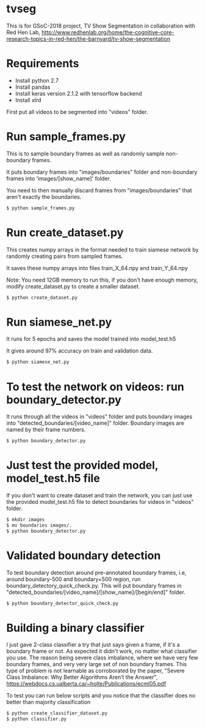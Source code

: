 # tvseg

This is for GSoC-2018 project, TV Show Segmentation in collaboration with Red Hen Lab, http://www.redhenlab.org/home/the-cognitive-core-research-topics-in-red-hen/the-barnyard/tv-show-segmentation

# Requirements
- Install python 2.7
- Install pandas
- Install keras version 2.1.2 with tensorflow backend
- Install xlrd



First put all videos to be segmented into "videos" folder.

# Run sample_frames.py
This is to sample boundary frames as well as randomly sample non-boundary frames.

It puts boundary frames into "images/boundaries" folder and non-boundary frames into 'images/[show_name]' folder.

You need to then manually discard frames from "images/boundaries" that aren't exactly the boundaries.

```bash
$ python sample_frames.py
```

# Run create_dataset.py
This creates numpy arrays in the format needed to train siamese network by randomly creating pairs from sampled frames.

It saves these numpy arrays into files train_X_64.npy and train_Y_64.npy

Note: You need 12GB memory to run this, if you don't have enough memory, modify create_dataset.py to create a smaller dataset.

```bash
$ python create_dataset.py
```

# Run siamese_net.py
It runs for 5 epochs and saves the model trained into model_test.h5

It gives around 97% accuracy on train and validation data.

```bash
$ python siamese_net.py
```

# To test the network on videos:  run boundary_detector.py
It runs through all the videos in "videos" folder and puts boundary images into "detected_boundaries/[video_name]" folder.
Boundary images are named by their frame numbers.

```bash
$ python boundary_detector.py
```

# Just test the provided model, model_test.h5 file
If you don't want to create dataset and train the network, you can just use the provided model_test.h5 file to detect boundaries for videos in "videos" folder.

```bash
$ mkdir images
$ mv boundaries images/.
$ python boundary_detector.py
```

# Validated boundary detection
To test boundary detection around pre-annotated boundary frames, i.e, around boundary-500 and boundary+500 region, run boundary_detectory_quick_check.py. This will put boundary frames in "detected_boundaries/[video_name]/[show_name]/[begin/end]" folder.

```bash
$ python boundary_detector_quick_check.py
```



# Building a binary classifier
I just gave 2-class classifier a try that just says given a frame, if it's a boundary frame or not. As expected it didn't work, no matter what classifier you use.
The reason being severe class imbalance, where we have very few boundary frames, and very very large set of non boundary frames.
This type of problem is not learnable as corroborated by the paper, "Severe Class Imbalance: Why Better Algorithms Aren’t the Answer", https://webdocs.cs.ualberta.ca/~holte/Publications/ecml05.pdf

To test you can run below scripts and you notice that the classifier does no better than majority classification

```bash
$ python create_classifier_dataset.py
$ python classifier.py
```

